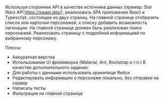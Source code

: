Используя стороннее API в качестве источника данных (пример: Star Wars API
https://swapi.dev/), реализовать SPA приложение React и Typescript, состоящее из двух страниц.
На главной странице отобразить список или карточки персонажей, к списку добавить
возможность пагинации. На главной странице должен быть реализован поиск персонажей.
Реализовать страницу с подробной информацией по выбранному персонажу.


Плюсы:
+ Аккуратная верстка
+ Использование UI фреймворка (Material, Ant, Bootstrap и т.п.)
  В качестве дополнительного задания:
+ Для работы с данными использовать хранилище Redux
+ Редактировать информацию о персонаже локально, без отправки на сервер
+ Написать тесты
+ Фильтрация на главной странице